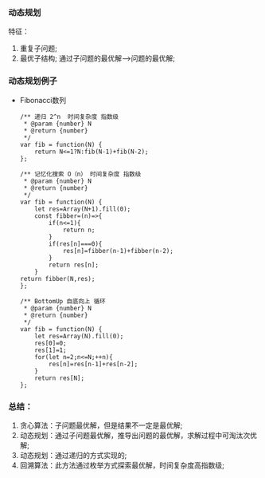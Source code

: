 ### 动态规划
特征：
1. 重复子问题;
2. 最优子结构; 通过子问题的最优解-->问题的最优解;

### 动态规划例子 

* Fibonacci数列
    ```JS
    /** 递归 2^n  时间复杂度 指数级
     * @param {number} N
     * @return {number}
     */
    var fib = function(N) {
        return N<=1?N:fib(N-1)+fib(N-2);
    };

    /** 记忆化搜索 O（n） 时间复杂度 指数级
     * @param {number} N
     * @return {number}
     */
    var fib = function(N) {  
        let res=Array(N+1).fill(0);
        const fibber=(n)=>{       
            if(n<=1){
                return n;
            }        
            if(res[n]===0){  
                res[n]=fibber(n-1)+fibber(n-2);          
            }     
            return res[n];
        }   
    return fibber(N,res);
    };

    /** BottomUp 自底向上 循环
     * @param {number} N
     * @return {number}
     */
    var fib = function(N) {
        let res=Array(N).fill(0);
        res[0]=0; 
        res[1]=1;
        for(let n=2;n<=N;++n){
            res[n]=res[n-1]+res[n-2];
        }
        return res[N];
    };
    ```



### 总结：
1. 贪心算法：子问题最优解，但是结果不一定是最优解;
2. 动态规划：通过子问题最优解，推导出问题的最优解，求解过程中可淘汰次优解;
3. 动态规划：通过递归的方式实现的;
4. 回溯算法：此方法通过枚举方式探索最优解，时间复杂度高指数级;

